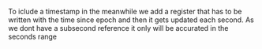 
To iclude a timestamp in the meanwhile we add a register that has to be written with the time since epoch and then it gets updated each second. As we dont have a subsecond reference it only will be accurated in the seconds range
